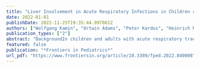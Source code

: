 ```yaml
---
title: "Liver Involvement in Acute Respiratory Infections in Children and Adolescents – Results of a Non-interventional Study"
date: 2022-01-01
publishDate: 2022-11-25T19:35:44.997061Z
authors: ["Wolfgang Kamin", "Ortwin Adams", "Peter Kardos", "Heinrich Matthys", "Norbert Meister", "Christian P. Strassburg"]
publication_types: ["2"]
abstract: "BackgroundIn children and adults with acute respiratory tract infections (ARTI), elevations of serum liver enzyme activities are frequently observed in clinical practice. However, epidemiological data particularly in the pediatric population are very limited. The aim of this study was to assess the incidence of hepatic involvement, to identify the viruses and to analyze risk factors in children and adolescents with ARTI in a real-world setting.MethodsWe report on a prospective, multicenter, non-interventional study with 1,010 consecutive patients aged 1–17 years with ARTI who consulted a physician within 5 days after onset of symptoms. Laboratory blood tests and PCR virus detection in nasopharyngeal lavage were performed at first presentation and after 3–7 days. Patients with elevated activities of serum liver enzymes (ASAT, ALAT, and γ-GT) were determined in local laboratories and values were normalized by dividing by the individual upper limit of the normal range (ULN). The resulting index (textless1 means below ULN, textgreater1 means above ULN) allowed to compare results from laboratories with different reference ranges.ResultsLaboratory test results of 987 patients were available at first visit. 11.1% (95% CI: 9.2–13.3%) exhibited an elevation of ASAT, ALAT, and/or γ-GT activities. Virus DNA or RNA was identified in nasopharyngeal lavages of 63% of the patients. 12.2% of patients with positive PCR and 9.7% of those with negative PCR (p = 0.25) had elevated serum liver enzyme activities. The highest rates were observed in patients with a positive result for influenza B virus (24.4%) followed by human metapneumovirus (14.6%), and human coronavirus (others than SARS-CoV-2) (13.6%). The rate of children and adolescents with ARTI and elevation of serum liver enzyme activities correlated with the virus species and with overweight of the patients but did not differ in patients with or without previous medication intake.ConclusionElevated enzyme activities are present in about 10% of children and adolescents with ARTI. In our cohort, these elevations were mild to moderate; probably resulting from an inflammation process with hepatic involvement."
featured: false
publication: "*Frontiers in Pediatrics*"
url_pdf: "https://www.frontiersin.org/article/10.3389/fped.2022.840008"
---
```


